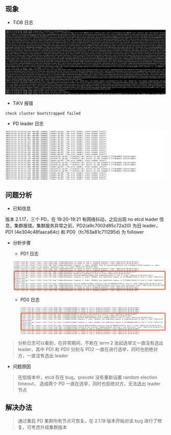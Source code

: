 ## 现象
* TiDB 日志

 ![](./resources/case875_1.png)
* TiKV 报错

 ```
 check cluster bootstrapped failed
 ```
 
* PD leader 日志 

 ![](./resources/case875_2.png)

## 问题分析
* 已知信息

>
版本 2.1.17，三个 PD，在 19:20-19:21 有网络抖动，之后出现 no etcd leader 信息，集群报错。集群服务异常之前，PD2(a9c7002d85c72a20) 为旧 leader，PD1 (4e304c48faaca64c) 和 PD0（fc763a81c711295d) 为 follower
>

* 分析步骤
	* PD1 日志

     ![](./resources/case875_3.png)
     
    * PD0 日志
    
      ![](./resources/case875_4.png)
    
>
>分析日志可以看到，在异常期间，不断在 term 2 发起选举又一直没有选出 leader，其中 PD1 和 PD0 分别与 PD2 一直在进行选举，同时也拒绝对方，一直没有选出 leader
>

* 问题原因

>在低版本中，etcd 存在 bug，prevote 没有重新设置 random election timeout， 造成两个 PD 一直在选举，同时也拒绝对方，无法选出 leader 节点
>

## 解决办法
>
>通过重启 PD 集群所有节点可恢复。在 2.1.19 版本开始对该 bug 进行了修复，可考虑升级集群版本
